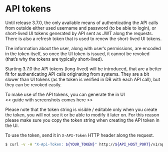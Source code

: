 # API tokens

Until release 3.7.0, the only available means of authenticating the API
calls from outside either used username and password (to be able to
login), or short-lived UI tokens generated by API sent as JWT along the
requests. There is also a refresh token that is used to renew the
short-lived UI tokens.

The information about the user, along with user’s permissions, are
encoded in the token itself, so once the UI token is issued, it cannot
be revoked (that’s why the tokens are typically short-lived).

Starting 3.7.0 the API tokens (long-lived) will be introduced, that are
a better fit for authenticating API calls originating from systems. They
are a bit slower than UI tokens (as the token is verified in DB with
each API call), but they can be revoked easily.

To make use of the API tokens, you can generate the in UI  
<< guide with screenshots comes here \>\>

Please note that the token string is visible / editable only when you
create the token, you will not see it or be able to modify it later on.
For this reason please make sure you copy the token string when creating
the API token in the UI.

To use the token, send it in `X-API-Token` HTTP header along the
request.

``` bash
$ curl -v -H "X-Api-Token: ${YOUR_TOKEN}" http://${API_HOST_PORT}/v1/api-tokens | jq
```
